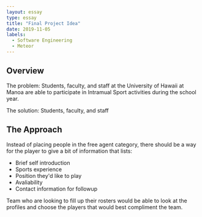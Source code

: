 ```yaml
---
layout: essay
type: essay
title: "Final Project Idea"
date: 2019-11-05
labels:
  - Software Engineering
  - Meteor
---
```


## Overview 
The problem: Students, faculty, and staff at the University of Hawaii at Manoa are able to participate in Intramual Sport activities during the school year. 

The solution: Students, faculty, and staff 

## The Approach 
Instead of placing people in the free agent category, there should be a way for the player to give a bit of information that lists:  
* Brief self introduction 
* Sports experience  
* Position they'd like to play 
* Avaliability 
* Contact information for followup

Team who are looking to fill up their rosters would be able to look at the profiles and choose the players that would best compliment the team. 
